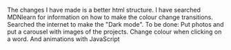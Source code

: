 The changes I have made is a better html structure.
I have searched MDNlearn for information on how to make the colour change transitions.
Searched the internet to make the "Dark mode".
To be done:
Put photos and put a carousel with images of the projects.
Change colour when clicking on a word.
And animations with JavaScript
